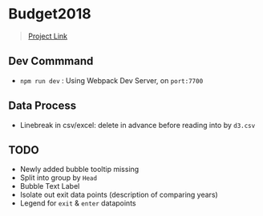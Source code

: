# Budget2018
> [Project Link](https://roytangrb.github.io/Budget2018/)

## Dev Commmand
* `npm run dev` : Using Webpack Dev Server, on `port:7700`

## Data Process
- Linebreak in csv/excel: delete in advance before reading into by `d3.csv`

## TODO
* Newly added bubble tooltip missing
* Split into group by `Head`
* Bubble Text Label
* Isolate out exit data points (description of comparing years)
* Legend for `exit` & `enter` datapoints